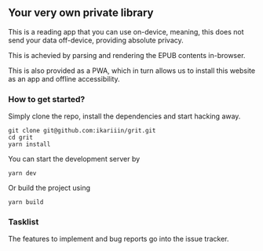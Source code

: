 ## Your very own private library
This is a reading app that you can use on-device, meaning, this does not send your data off-device, providing absolute privacy.

This is achevied by parsing and rendering the EPUB contents in-browser.

This is also provided as a PWA, which in turn allows us to install this website as an app and offline accessibility.

### How to get started?

Simply clone the repo, install the dependencies and start hacking away.
```
git clone git@github.com:ikariiin/grit.git
cd grit
yarn install
```
You can start the development server by
```
yarn dev
```
Or build the project using
```
yarn build
```
### Tasklist

The features to implement and bug reports go into the issue tracker.
